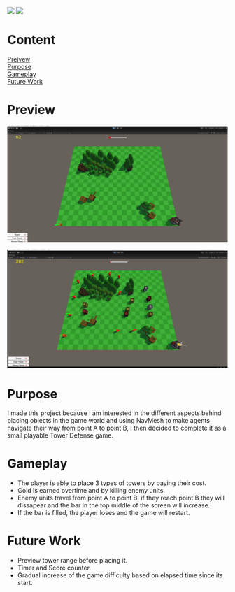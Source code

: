 ![](https://img.shields.io/badge/-Unity-lightgrey?style=for-the-badge&logo=unity) 
![](https://img.shields.io/badge/-C%20Sharp-%2303a9f4?style=for-the-badge&logo=csharp)

# Content
<a href="https://github.com/MiTsSsS/Tower-Defense/edit/main/README.md#preview">Preivew<a>  
<a href="https://github.com/MiTsSsS/Tower-Defense/edit/main/README.md#purpose">Purpose<a>  
<a href="https://github.com/MiTsSsS/Tower-Defense/edit/main/README.md#gameplay">Gameplay<a>  
<a href="https://github.com/MiTsSsS/Tower-Defense/edit/main/README.md#future-work">Future Work<a>  

# Preview
![](https://github.com/MiTsSsS/Tower-Defense/blob/main/GitHub/TowerDefense1.gif)
  
![](https://github.com/MiTsSsS/Tower-Defense/blob/main/GitHub/TowerDefense2.gif)
  
# Purpose
I made this project because I am interested in the different aspects behind placing objects in the game world and using NavMesh to make agents navigate their way from point A to point B, I then decided to complete it as a small playable Tower Defense game.
  
# Gameplay
- The player is able to place 3 types of towers by paying their cost.
- Gold is earned overtime and by killing enemy units.
- Enemy units travel from point A to point B, if they reach point B they will dissapear and the bar in the top middle of the screen will increase.
- If the bar is filled, the player loses and the game will restart.
  
# Future Work
- Preview tower range before placing it.
- Timer and Score counter.
- Gradual increase of the game difficulty based on elapsed time since its start.
